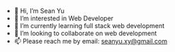 - 👋 Hi, I’m Sean Yu
- 👀 I’m interested in Web Developer
- 🌱 I’m currently learning full stack web development
- 💞️ I’m looking to collaborate on web development
- 📫 Please reach me by email: seanyu.xy@gmail.com
